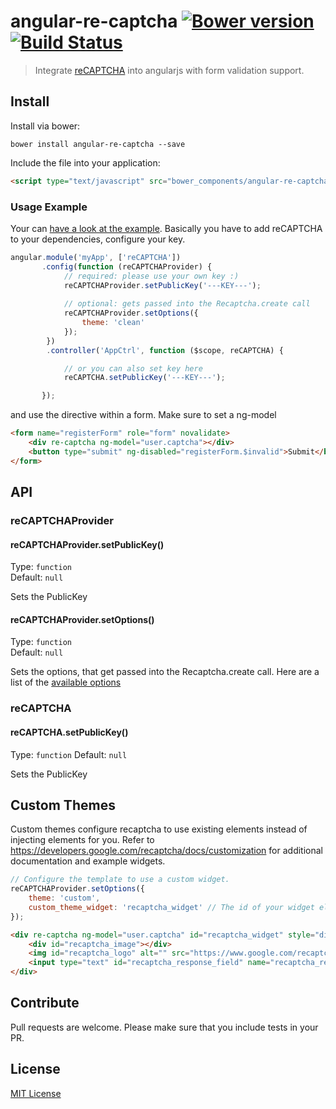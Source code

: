 # angular-re-captcha [![Bower version][bower-image]][bower-url] [![Build Status][travis-image]][travis-url] 

> Integrate [reCAPTCHA](http://www.google.com/recaptcha) into angularjs with form validation support.

## Install

Install via bower:

```shell
bower install angular-re-captcha --save
```
Include the file into your application:

```html
<script type="text/javascript" src="bower_components/angular-re-captcha/angular-re-captcha.js"></script>
```

### Usage Example
Your can [have a look at the example](example/example.html). Basically you have to add reCAPTCHA to your dependencies, configure your key.

```javascript
angular.module('myApp', ['reCAPTCHA'])
       .config(function (reCAPTCHAProvider) {
            // required: please use your own key :)
            reCAPTCHAProvider.setPublicKey('---KEY---');
            
            // optional: gets passed into the Recaptcha.create call
            reCAPTCHAProvider.setOptions({
                theme: 'clean'
            });
        })
        .controller('AppCtrl', function ($scope, reCAPTCHA) {

            // or you can also set key here
            reCAPTCHA.setPublicKey('---KEY---');

       });
```
and use the directive within a form. Make sure to set a ng-model

```html
<form name="registerForm" role="form" novalidate>
    <div re-captcha ng-model="user.captcha"></div>
    <button type="submit" ng-disabled="registerForm.$invalid">Submit</button>
</form>
```

## API

### reCAPTCHAProvider

#### reCAPTCHAProvider.setPublicKey()
Type: `function`  
Default: `null`

Sets the PublicKey

#### reCAPTCHAProvider.setOptions()
Type: `function`  
Default: `null`

Sets the options, that get passed into the Recaptcha.create call. Here are a list of the [available options](https://developers.google.com/recaptcha/docs/customization)


### reCAPTCHA

#### reCAPTCHA.setPublicKey()
Type: `function`
Default: `null`

Sets the PublicKey

## Custom Themes

Custom themes configure recaptcha to use existing elements instead of injecting elements for you.
Refer to https://developers.google.com/recaptcha/docs/customization for additional documentation and example widgets.

```javascript
// Configure the template to use a custom widget.
reCAPTCHAProvider.setOptions({
    theme: 'custom',
    custom_theme_widget: 'recaptcha_widget' // The id of your widget element.
});    
```

```html
<div re-captcha ng-model="user.captcha" id="recaptcha_widget" style="display:none">
    <div id="recaptcha_image"></div>
    <img id="recaptcha_logo" alt="" src="https://www.google.com/recaptcha/api/img/clean/logo.png">
    <input type="text" id="recaptcha_response_field" name="recaptcha_response_field" />
</div>
```

## Contribute
Pull requests are welcome. Please make sure that you include tests in your PR.

## License

[MIT License](http://en.wikipedia.org/wiki/MIT_License)

[bower-url]: http://badge.fury.io/bo/angular-re-captcha
[bower-image]: https://badge.fury.io/bo/angular-re-captcha.png

[travis-url]: http://travis-ci.org/mllrsohn/angular-re-captcha
[travis-image]: https://secure.travis-ci.org/mllrsohn/angular-re-captcha.png?branch=master
